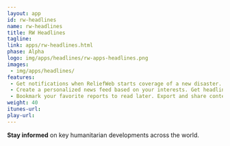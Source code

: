```yaml
---
layout: app
id: rw-headlines
name: rw-headlines
title: RW Headlines
tagline:
link: apps/rw-headlines.html
phase: Alpha
logo: img/apps/headlines/rw-apps-headlines.png
images:
 - img/apps/headlines/
features:
 - Get notifications when ReliefWeb starts coverage of a new disaster.
 - Create a personalized news feed based on your interests. Get headlines, new disasters and updates on your chosen countries or topics.
 - Bookmark your favorite reports to read later. Export and share content via social media.
weight: 40
itunes-url:
play-url:
---
```


**Stay informed** on key humanitarian developments across the world.
